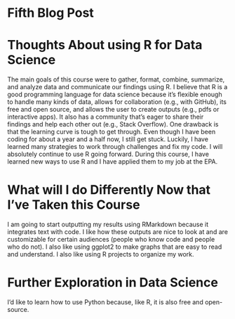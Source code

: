 Fifth Blog Post
================

# Thoughts About using R for Data Science

The main goals of this course were to gather, format, combine,
summarize, and analyze data and communicate our findings using R. I
believe that R is a good programming language for data science because
it’s flexible enough to handle many kinds of data, allows for
collaboration (e.g., with GitHub), its free and open source, and allows
the user to create outputs (e.g., pdfs or interactive apps). It also has
a community that’s eager to share their findings and help each other out
(e.g., Stack Overflow). One drawback is that the learning curve is tough
to get through. Even though I have been coding for about a year and a
half now, I still get stuck. Luckily, I have learned many strategies to
work through challenges and fix my code. I will absolutely continue to
use R going forward. During this course, I have learned new ways to use
R and I have applied them to my job at the EPA.

# What will I do Differently Now that I’ve Taken this Course

I am going to start outputting my results using RMarkdown because it
integrates text with code. I like how these outputs are nice to look at
and are customizable for certain audiences (people who know code and
people who do not). I also like using ggplot2 to make graphs that are
easy to read and understand. I also like using R projects to organize my
work.

# Further Exploration in Data Science

I’d like to learn how to use Python because, like R, it is also free and
open-source.
